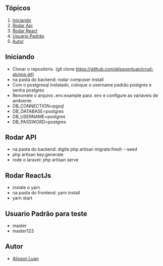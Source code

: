   ## Tópicos
1.  [Iniciando](#iniciando)
2.  [Rodar Api](#rodarapi)
3.  [Rodar React](#rodarjs)
4.  [Usuario Padrão](#usuariopadrao)
5.  [Autor](#autor)


<a name="iniciando"/></a>
## Iniciando
  - Clonar o repositório. (git clone https://github.com/alissoonluan/crud-alunos.git)
  - na pasta do backend: rodar composer install
  - Com o postgresql instalado, coloque o username padrão postgres e senha postgres
  - Renomeie o arquivo .env.example para .env e configure as variaveis de ambiente
  - DB_CONNECTION=pgsql
  - DB_DATABASE=postgres
  - DB_USERNAME=postgres
  - DB_PASSWORD=postgres
  
<a name="rodarapi"/></a>
## Rodar API	
   - na pasta do backend: digite php artisan migrate:fresh --seed
   - php artisan key:generate
   - rode o laravel: php artisan serve
<a name="rodarjs"/></a>  
## Rodar ReactJs
  - instale o yarn
  - na pasta do frontend: yarn install
  - yarn start

<a name="usuariopadrao"/></a> 
## Usuario Padrão para teste
  - master
  - master123
  
     
<a name="autor"/></a>
## Autor
  - [Alisson Luan](https://br.linkedin.com/in/alissoonluan)
